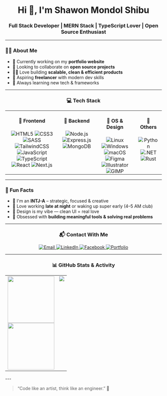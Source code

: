 <h1 align="center">Hi 👋, I'm Shawon Mondol Shibu</h1>
<h3 align="center">Full Stack Developer | MERN Stack | TypeScript Lover | Open Source Enthusiast</h3>

---

### 🧑‍💻 About Me

- 🔭 Currently working on my **portfolio website**
- 🤝 Looking to collaborate on **open source projects**
- 👨‍💻 Love building **scalable, clean & efficient products**
- 💼 Aspiring **freelancer** with modern dev skills
- 🧠 Always learning new tech & frameworks

---

<h3 align="center">💻 Tech Stack</h3>

<div align="center">

  <table>
    <tr>
      <!-- 🧠 Frontend -->
      <td valign="top" align="center" style="padding: 0 10px;">
        <h4>🧠 Frontend</h4>
        <img src="https://img.shields.io/badge/HTML5-E34F26?style=flat&logo=html5&logoColor=white" alt="HTML5"/>
        <img src="https://img.shields.io/badge/CSS3-1572B6?style=flat&logo=css3&logoColor=white" alt="CSS3"/>
        <img src="https://img.shields.io/badge/SASS-CC6699?style=flat&logo=sass&logoColor=white" alt="SASS"/>
        <img src="https://img.shields.io/badge/TailwindCSS-38B2AC?style=flat&logo=tailwind-css&logoColor=white" alt="TailwindCSS"/>
        <img src="https://img.shields.io/badge/JavaScript-F7DF1E?style=flat&logo=javascript&logoColor=black" alt="JavaScript"/>
        <img src="https://img.shields.io/badge/TypeScript-3178C6?style=flat&logo=typescript&logoColor=white" alt="TypeScript"/>
        <img src="https://img.shields.io/badge/React-20232A?style=flat&logo=react&logoColor=61DAFB" alt="React"/>
        <img src="https://img.shields.io/badge/Next.js-000000?style=flat&logo=nextdotjs&logoColor=white" alt="Next.js"/>
      </td>
      <!-- 🧰 Backend -->
      <td valign="top" align="center" style="padding: 0 10px;">
        <h4>🧰 Backend</h4>
        <img src="https://img.shields.io/badge/Node.js-339933?style=flat&logo=nodedotjs&logoColor=white" alt="Node.js"/>
        <img src="https://img.shields.io/badge/Express.js-000000?style=flat&logo=express&logoColor=white" alt="Express.js"/>
        <img src="https://img.shields.io/badge/MongoDB-47A248?style=flat&logo=mongodb&logoColor=white" alt="MongoDB"/>
      </td>
      <!-- 🎨 OS & Design -->
      <td valign="top" align="center" style="padding: 0 10px;">
        <h4>🎨 OS & Design</h4>
        <img src="https://img.shields.io/badge/Linux-FCC624?style=flat&logo=linux&logoColor=black" alt="Linux"/>
        <img src="https://img.shields.io/badge/Windows-0078D6?style=flat&logo=windows&logoColor=white" alt="Windows"/>
        <img src="https://img.shields.io/badge/macOS-000000?style=flat&logo=apple&logoColor=white" alt="macOS"/>
        <img src="https://img.shields.io/badge/Figma-F24E1E?style=flat&logo=figma&logoColor=white" alt="Figma"/>
        <img src="https://img.shields.io/badge/Illustrator-FF9A00?style=flat&logo=adobeillustrator&logoColor=white" alt="Illustrator"/>
        <img src="https://img.shields.io/badge/GIMP-5C5543?style=flat&logo=gimp&logoColor=white" alt="GIMP"/>
      </td>
      <!-- 🧪 Others -->
      <td valign="top" align="center" style="padding: 0 10px;">
        <h4>🧪 Others</h4>
        <img src="https://img.shields.io/badge/Python-3776AB?style=flat&logo=python&logoColor=white" alt="Python"/>
        <img src="https://img.shields.io/badge/.NET-512BD4?style=flat&logo=dotnet&logoColor=white" alt=".NET"/>
        <img src="https://img.shields.io/badge/Rust-000000?style=flat&logo=rust&logoColor=white" alt="Rust"/>
      </td>
    </tr>
  </table>

</div>

---

### 🧩 Fun Facts

- 🧠 I'm an **INTJ-A** – strategic, focused & creative
- 🌙 Love working **late at night** or waking up super early (4–5 AM club)
- 🎨 Design is my vibe — clean UI = real love
- 🔧 Obsessed with **building meaningful tools & solving real problems**

---
<div align="center">
<h3 align="center">📬 Contact With Me</h3>

<div align="center" display="grid">
  <a href="mailto:shawonmondol72@gmail.com" target="_blank">
    <img src="https://img.shields.io/badge/Gmail-D14836?style=for-the-badge&logo=gmail&logoColor=white" alt="Email"/>
  </a>
  <a href="https://www.linkedin.com/in/shawon-mondol-142302294" target="_blank">
    <img src="https://img.shields.io/badge/LinkedIn-0A66C2?style=for-the-badge&logo=linkedin&logoColor=white" alt="LinkedIn"/>
  </a>
  <a href="https://www.facebook.com/shawon.mondol.797" target="_blank">
    <img src="https://img.shields.io/badge/Facebook-1877F2?style=for-the-badge&logo=facebook&logoColor=white" alt="Facebook"/>
  </a>
  <a href="https://shawon-portfolio-self.vercel.app" target="_blank">
    <img src="https://img.shields.io/badge/Portfolio-000000?style=for-the-badge&logo=vercel&logoColor=white" alt="Portfolio"/>
  </a>
</div>

---

<h3 align="center">📊 GitHub Stats & Activity</h3>

<table align="center">
  <tr>
    <td align="center" valign="top">
      <a href="https://github.com/shibu72">
        <img height="150" src="https://github-readme-stats.vercel.app/api?username=shibu72&show_icons=true&theme=dark" />
      </a>
      <br/>
      <a href="https://github.com/shibu72">
        <img height="150" src="https://github-readme-streak-stats.herokuapp.com/?user=shibu72&theme=dark" />
      </a>
    </td>
    <td align="center" valign="top">
      <a href="https://github.com/shibu72">
        <img src="https://github-readme-stats.vercel.app/api/top-langs/?username=shibu72&layout=compact&theme=dark" />
      </a>
    </td>
  </tr>
</table>
</div>
---

> “Code like an artist, think like an engineer.” 🎯
